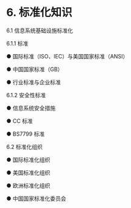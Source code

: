 # 6. 标准化知识
6.1 信息系统基础设施标准化

6.1.1 标准

● 国际标准（ISO、IEC）与美国国家标准（ANSI）

● 中国国家标准（GB）


● 行业标准与企业标准

6.1.2 安全性标准

● 信息系统安全措施

● CC 标准

● BS7799 标准

6.2 标准化组织


● 国际标准化组织

● 美国标准化组织

● 欧洲标准化组织

● 中国国家标准化委员会
